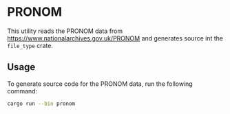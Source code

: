 # PRONOM 

This utility reads the PRONOM data from https://www.nationalarchives.gov.uk/PRONOM and generates source int the
`file_type` crate.

## Usage

To generate source code for the PRONOM data, run the following command:

```sh
cargo run --bin pronom
```
